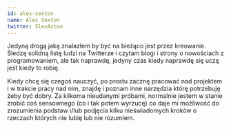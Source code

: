 ```yaml
---
id: alex-sexton
name: Alex Sexton
twitter: SlexAxton
---
```


Jedyną drogą jaką znalazłem by być na bieżąco jest przez kreowanie. Śledzę solidną listę ludzi na Twitterze i czytam blogi i strony o nowościach z programowaniem, ale tak naprawdę, jedyny czas kiedy naprawdę się uczę jest kiedy to robię.

Kiedy chcę się czegoś nauczyć, po prostu zacznę pracować nad projektem i w trakcie pracy nad nim, znajdę i poznam inne narzędzia którę potrzebuję żeby być dobry. Za kilkoma nieudanymi próbami, normalnie jestem w stanie zrobić coś sensownego (co i tak potem wyrzucę) co daje mi możliwość do zrozumienia podstaw i/lub podjęcia kilku nieświadomych krokòw o rzeczach których nie lubię lub nie rozumiem.
